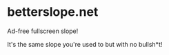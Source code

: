 # betterslope.net
Ad-free fullscreen slope!

It's the same slope you're used to but with no bullsh*t!
